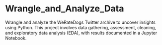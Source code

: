 # Wrangle_and_Analyze_Data
Wrangle and analyze the WeRateDogs Twitter archive to uncover insights using Python. This project involves data gathering, assessment, cleaning, and exploratory data analysis (EDA), with results documented in a Jupyter Notebook.

